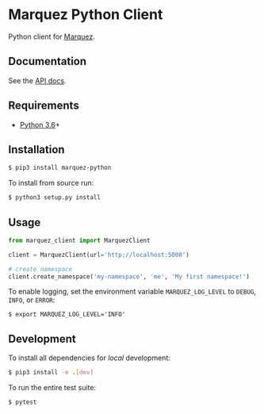 # Marquez Python Client

Python client for [Marquez](https://github.com/MarquezProject/marquez).

## Documentation

See the [API docs](https://marquezproject.github.io/marquez/openapi.html).

## Requirements

* [Python 3.6](https://www.python.org/downloads)+

## Installation

```bash
$ pip3 install marquez-python
```

To install from source run:

```bash
$ python3 setup.py install
```

## Usage

```python
from marquez_client import MarquezClient

client = MarquezClient(url='http;//localhost:5000')

# create namespace
client.create_namespace('my-namespace', 'me', 'My first namespace!')
```

To enable logging, set the environment variable `MARQUEZ_LOG_LEVEL` to `DEBUG`, `INFO`, or `ERROR`:

```
$ export MARQUEZ_LOG_LEVEL='INFO'
```

## Development

To install all dependencies for _local_ development:

```bash
$ pip3 install -e .[dev]
```

To run the entire test suite:

```bash
$ pytest
```
